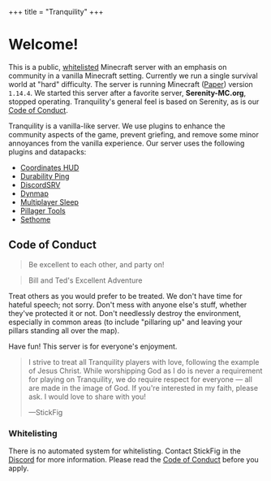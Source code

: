 +++
title = "Tranquility"
+++
# Welcome!

This is a public, [whitelisted](#whitelisting) Minecraft server with an emphasis on community in a vanilla Minecraft setting.
Currently we run a single survival world at "hard" difficulty.
The server is running Minecraft ([Paper](https://github.com/PaperMC/Paper)) version `1.14.4`.
We started this server after a favorite server, **Serenity-MC.org**, stopped operating.
Tranquility's general feel is based on Serenity, as is our [Code of Conduct](#code-of-conduct).

Tranquility is a vanilla-like server.
We use plugins to enhance the community aspects of the game, prevent griefing, and remove some minor annoyances from the vanilla experience.
Our server uses the following plugins and datapacks:

* [Coordinates HUD](https://vanillatweaks.net/picker/datapacks/)
* [Durability Ping](https://vanillatweaks.net/picker/datapacks/)
* [DiscordSRV](https://www.spigotmc.org/resources/discordsrv.18494/)
* [Dynmap](https://www.spigotmc.org/resources/dynmap.274/)
* [Multiplayer Sleep](https://github.com/Plagiatus/datapacks/tree/master/multiplayer_sleep)
* [Pillager Tools](https://vanillatweaks.net/picker/datapacks/)
* [Sethome](https://vanillatweaks.net/picker/datapacks/)

## Code of Conduct

> Be excellent to each other, and party on!

> Bill and Ted's Excellent Adventure

Treat others as you would prefer to be treated.
We don't have time for hateful speech; not sorry.
Don't mess with anyone else's stuff, whether they've protected it or not.
Don't needlessly destroy the environment, especially in common areas (to include "pillaring up" and leaving your pillars standing all over the map).

Have fun!
This server is for everyone's enjoyment.

> I strive to treat all Tranquility players with love, following the example of Jesus Christ.
> While worshipping God as I do is never a requirement for playing on Tranquility, we do require respect for everyone &mdash; all are made in the image of God.
> If you're interested in my faith, please ask.
> I would love to share with you!
>
> &mdash;StickFig

### Whitelisting

There is no automated system for whitelisting.
Contact StickFig in the [Discord](discord) for more information.
Please read the [Code of Conduct](#code-of-conduct) before you apply.
